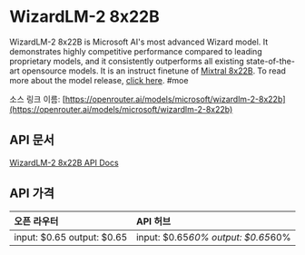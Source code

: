 # WizardLM-2 8x22B

WizardLM-2 8x22B is Microsoft AI's most advanced Wizard model. It demonstrates highly competitive performance compared to leading proprietary models, and it consistently outperforms all existing state-of-the-art opensource models.
It is an instruct finetune of [Mixtral 8x22B](/models/mistralai/mixtral-8x22b).
To read more about the model release, [click here](https://wizardlm.github.io/WizardLM2/).
#moe

소스 링크 이름: [https://openrouter.ai/models/microsoft/wizardlm-2-8x22b](https://openrouter.ai/models/microsoft/wizardlm-2-8x22b)

## API 문서

[WizardLM-2 8x22B API Docs](../apis/kr/WizardLM-2_8x22B.md)

## API 가격

| 오픈 라우터 | API 허브 |
|:---|:---|
| input: $0.65 output: $0.65 | input: $0.65*60% output: $0.65*60% |
